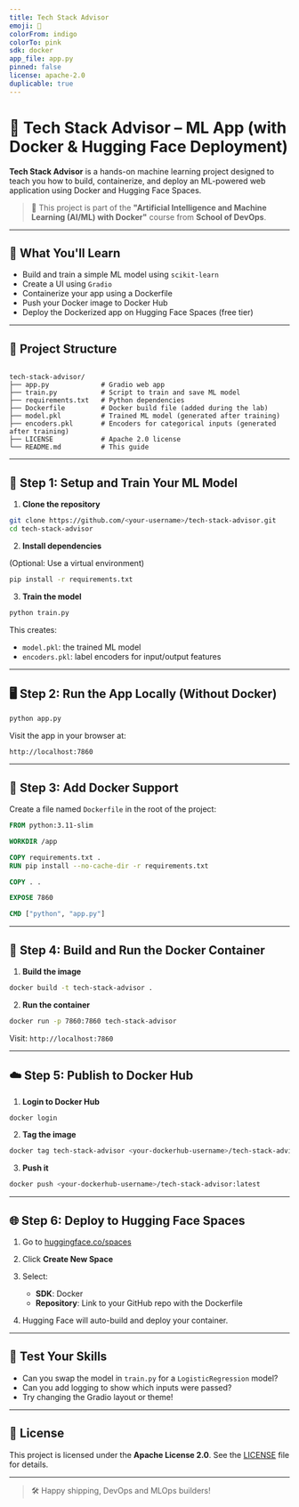 ```yaml
---
title: Tech Stack Advisor
emoji: 🧠
colorFrom: indigo
colorTo: pink
sdk: docker
app_file: app.py
pinned: false
license: apache-2.0
duplicable: true
---
```


# 🧠 Tech Stack Advisor – ML App (with Docker & Hugging Face Deployment)

**Tech Stack Advisor** is a hands-on machine learning project designed to teach you how to build, containerize, and deploy an ML-powered web application using Docker and Hugging Face Spaces.

> 🎯 This project is part of the **"Artificial Intelligence and Machine Learning (AI/ML) with Docker"** course from **School of DevOps**.

---

## 🚀 What You'll Learn

- Build and train a simple ML model using `scikit-learn`
- Create a UI using `Gradio`
- Containerize your app using a Dockerfile
- Push your Docker image to Docker Hub
- Deploy the Dockerized app on Hugging Face Spaces (free tier)

---

## 📁 Project Structure

```

tech-stack-advisor/
├── app.py             # Gradio web app
├── train.py           # Script to train and save ML model
├── requirements.txt   # Python dependencies
├── Dockerfile         # Docker build file (added during the lab)
├── model.pkl          # Trained ML model (generated after training)
├── encoders.pkl       # Encoders for categorical inputs (generated after training)
├── LICENSE            # Apache 2.0 license
└── README.md          # This guide

````

---

## 🧠 Step 1: Setup and Train Your ML Model

1. **Clone the repository**

```bash
git clone https://github.com/<your-username>/tech-stack-advisor.git
cd tech-stack-advisor
````

2. **Install dependencies**

(Optional: Use a virtual environment)

```bash
pip install -r requirements.txt
```

3. **Train the model**

```bash
python train.py
```

This creates:

* `model.pkl`: the trained ML model
* `encoders.pkl`: label encoders for input/output features

---

## 🖥️ Step 2: Run the App Locally (Without Docker)

```bash
python app.py
```

Visit the app in your browser at:

```
http://localhost:7860
```

---

## 🐳 Step 3: Add Docker Support

Create a file named `Dockerfile` in the root of the project:

```dockerfile
FROM python:3.11-slim

WORKDIR /app

COPY requirements.txt .
RUN pip install --no-cache-dir -r requirements.txt

COPY . .

EXPOSE 7860

CMD ["python", "app.py"]
```

---

## 🔧 Step 4: Build and Run the Docker Container

1. **Build the image**

```bash
docker build -t tech-stack-advisor .
```

2. **Run the container**

```bash
docker run -p 7860:7860 tech-stack-advisor
```

Visit: `http://localhost:7860`

---

## ☁️ Step 5: Publish to Docker Hub

1. **Login to Docker Hub**

```bash
docker login
```

2. **Tag the image**

```bash
docker tag tech-stack-advisor <your-dockerhub-username>/tech-stack-advisor:latest
```

3. **Push it**

```bash
docker push <your-dockerhub-username>/tech-stack-advisor:latest
```

---

## 🌐 Step 6: Deploy to Hugging Face Spaces

1. Go to [huggingface.co/spaces](https://huggingface.co/spaces)
2. Click **Create New Space**
3. Select:

   * **SDK**: Docker
   * **Repository**: Link to your GitHub repo with the Dockerfile
4. Hugging Face will auto-build and deploy your container.

---

## 🧪 Test Your Skills

* Can you swap the model in `train.py` for a `LogisticRegression` model?
* Can you add logging to show which inputs were passed?
* Try changing the Gradio layout or theme!

---

## 🧾 License

This project is licensed under the **Apache License 2.0**.
See the [LICENSE](./LICENSE) file for details.

---

> 🛠 Happy shipping, DevOps and MLOps builders!

